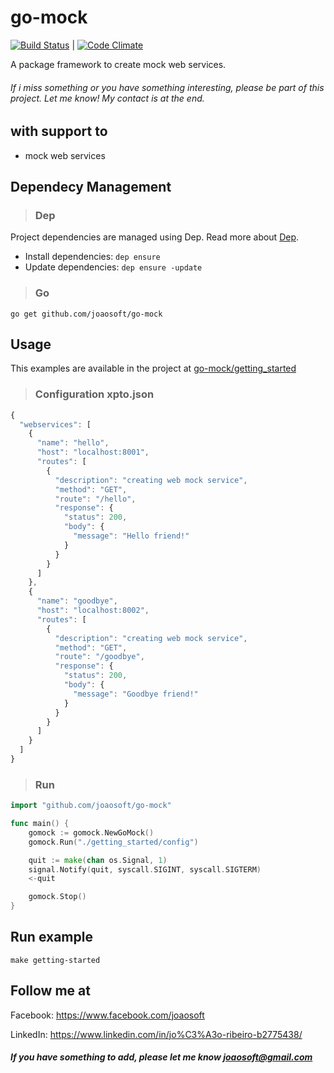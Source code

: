 # go-mock
[![Build Status](https://travis-ci.org/joaosoft/go-mock.svg?branch=master)](https://travis-ci.org/joaosoft/go-mock) | [![Code Climate](https://codeclimate.com/github/joaosoft/go-mock/badges/coverage.svg)](https://codeclimate.com/github/joaosoft/go-mock)

A package framework to create mock web services. 
###### If i miss something or you have something interesting, please be part of this project. Let me know! My contact is at the end.

## with support to
* mock web services

## Dependecy Management 
>### Dep

Project dependencies are managed using Dep. Read more about [Dep](https://github.com/golang/dep).
* Install dependencies: `dep ensure`
* Update dependencies: `dep ensure -update`

>### Go
```
go get github.com/joaosoft/go-mock
```

## Usage 
This examples are available in the project at [go-mock/getting_started](https://github.com/joaosoft/go-mock/tree/master/getting_started)

>### Configuration xpto.json
```javascript
{
  "webservices": [
    {
      "name": "hello",
      "host": "localhost:8001",
      "routes": [
        {
          "description": "creating web mock service",
          "method": "GET",
          "route": "/hello",
          "response": {
            "status": 200,
            "body": {
              "message": "Hello friend!"
            }
          }
        }
      ]
    },
    {
      "name": "goodbye",
      "host": "localhost:8002",
      "routes": [
        {
          "description": "creating web mock service",
          "method": "GET",
          "route": "/goodbye",
          "response": {
            "status": 200,
            "body": {
              "message": "Goodbye friend!"
            }
          }
        }
      ]
    }
  ]
}
```

>### Run
```go
import "github.com/joaosoft/go-mock"

func main() {
    gomock := gomock.NewGoMock()
    gomock.Run("./getting_started/config")

    quit := make(chan os.Signal, 1)
    signal.Notify(quit, syscall.SIGINT, syscall.SIGTERM)
    <-quit

    gomock.Stop()
}
```

## Run example
```
make getting-started
```

## Follow me at
Facebook: https://www.facebook.com/joaosoft

LinkedIn: https://www.linkedin.com/in/jo%C3%A3o-ribeiro-b2775438/

##### If you have something to add, please let me know joaosoft@gmail.com

